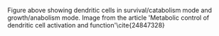 Figure above showing dendritic cells in survival/catabolism mode and growth/anabolism mode. Image from the article 'Metabolic control of dendritic cell activation and function'\cite{24847328}